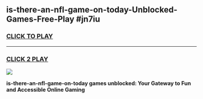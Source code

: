 
## is-there-an-nfl-game-on-today-Unblocked-Games-Free-Play #jn7iu
<h3>
<a href="https://us.freeplayer.one?title=is-there-an-nfl-game-on-today&ref=9M">CLICK TO PLAY</a></h3>
<hr>

<h3>
<a href="https://us.freeplayer.one?title=is-there-an-nfl-game-on-today&ref=9M">CLICK 2 PLAY</a>
  
</h3>

<a href="https://us.freeplayer.one?title=is-there-an-nfl-game-on-today&ref=9M"><img src="https://clearcache.store/games.png"></a>


**is-there-an-nfl-game-on-today games unblocked: Your Gateway to Fun and Accessible Online Gaming**
